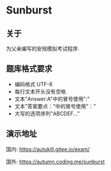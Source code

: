 # Sunburst

## 关于

为父亲编写的安规模拟考试程序.

## 题库格式要求

- 编码格式 UTF-8
- 每行文本开头没有空格
- 文本"Answer:A"中的冒号使用":"
- 文本"答案要点："中的冒号使用"："
- 大写的选项序列"ABCDEF..."

## 演示地址

国内: <https://autukill.gitee.io/exam/>

国外: <https://autumn.coding.me/sunburst>
